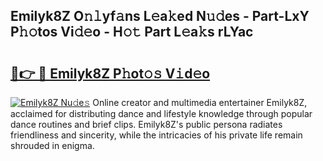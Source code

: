 ## Emilyk8Z O𝚗𝚕yf𝚊ns L𝚎a𝚔ed N𝚞𝚍es - Part-LxY P𝚑𝚘tos Vi𝚍𝚎o - H𝚘𝚝 Part L𝚎a𝚔s rLYac

# <h2><a href="http://kfddyjc.oniu.top/?m=Emilyk8Z">🔗👉 🔴 Emilyk8Z P𝚑ot𝚘𝚜 V𝚒d𝚎o</a></h2>

[![Emilyk8Z Nu𝚍e𝚜](https://i.imgur.com/0qMVB7G.gif)](http://kfddyjc.oniu.top/?m=Emilyk8Z)
Online creator and multimedia entertainer Emilyk8Z, acclaimed for distributing dance and lifestyle knowledge through popular dance routines and brief clips. Emilyk8Z's public persona radiates friendliness and sincerity, while the intricacies of his private life remain shrouded in enigma.  
